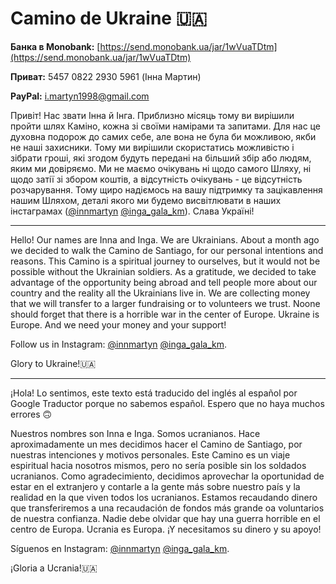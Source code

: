 # Camino de Ukraine 🇺🇦

**Банка в Monobank:** [https://send.monobank.ua/jar/1wVuaTDtm](https://send.monobank.ua/jar/1wVuaTDtm)

**Приват:**  5457 0822 2930 5961 (Iнна Мартин)

**PayPal:** i.martyn1998@gmail.com



Привіт!
Нас звати Інна й Інга. Приблизно місяць тому ви вирішили пройти шлях Каміно, кожна зі своїми намірами та запитами. Для нас це духовна подорож до самих себе, але вона не була би можливою, якби не наші захисники. Тому ми вирішили скористатись можливістю і зібрати гроші, які згодом будуть передані на більший збір або людям, яким ми довіряємо. Ми не маємо очікувань ні щодо самого Шляху, ні щодо затії зі збором коштів, а відсутність очікувань - це відсутність розчарування. Тому щиро надіємось на вашу підтримку та зацікавлення нашим Шляхом, деталі якого ми будемо висвітлювати в наших інстаграмах ([@innmartyn](https://www.instagram.com/innmartyn/)
[@inga_gala_km](https://www.instagram.com/inga_gala_km/)). Слава Україні!

____

Hello!
Our names are Inna and Inga. We are Ukrainians. About a month ago we decided to walk the Camino de Santiago, for our personal intentions and reasons. This Camino is a spiritual journey to ourselves, but it would not be possible without the Ukrainian soldiers. As a gratitude, we decided to take advantage of the opportunity being abroad and tell people more about our country and the reality all the Ukrainians live in. We are collecting money that we will transfer to a larger fundraising or to volunteers we trust. Noone should forget that there is a horrible war in the center of Europe. Ukraine is Europe. And we need your money and your support! 

Follow us in Instagram:
[@innmartyn](https://www.instagram.com/innmartyn/)
[@inga_gala_km](https://www.instagram.com/inga_gala_km/). 

Glory to Ukraine!🇺🇦

____

¡Hola!
Lo sentimos, este texto está traducido del inglés al español por Google Traductor porque no sabemos español. Espero que no haya muchos errores 🙃

Nuestros nombres son Inna e Inga. Somos ucranianos. Hace aproximadamente un mes decidimos hacer el Camino de Santiago, por nuestras intenciones y motivos personales. Este Camino es un viaje espiritual hacia nosotros mismos, pero no sería posible sin los soldados ucranianos. Como agradecimiento, decidimos aprovechar la oportunidad de estar en el extranjero y contarle a la gente más sobre nuestro país y la realidad en la que viven todos los ucranianos. Estamos recaudando dinero que transferiremos a una recaudación de fondos más grande oa voluntarios de nuestra confianza. Nadie debe olvidar que hay una guerra horrible en el centro de Europa. Ucrania es Europa. ¡Y necesitamos su dinero y su apoyo!

Síguenos en Instagram:
[@innmartyn](https://www.instagram.com/innmartyn/)
[@inga_gala_km](https://www.instagram.com/inga_gala_km/). 

¡Gloria a Ucrania!🇺🇦
